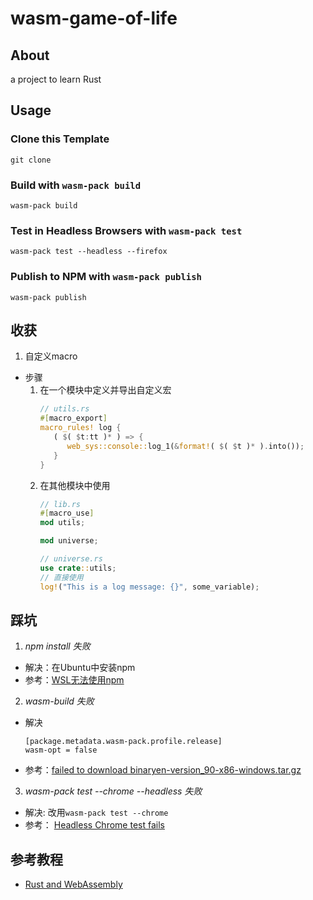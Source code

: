 # wasm-game-of-life

## About
a project to learn Rust

## Usage

### Clone this Template


```
git clone
```

### Build with `wasm-pack build`

```
wasm-pack build
```

### Test in Headless Browsers with `wasm-pack test`

```
wasm-pack test --headless --firefox
```

### Publish to NPM with `wasm-pack publish`

```
wasm-pack publish
```

## 收获
1. 自定义macro
- 步骤
   1. 在一个模块中定义并导出自定义宏
      ```Rust
      // utils.rs
      #[macro_export]
      macro_rules! log {
         ( $( $t:tt )* ) => {
            web_sys::console::log_1(&format!( $( $t )* ).into());
         }
      }
      ```
   2. 在其他模块中使用
      ```Rust
      // lib.rs
      #[macro_use]
      mod utils;

      mod universe;

      // universe.rs
      use crate::utils;
      // 直接使用
      log!("This is a log message: {}", some_variable);
      ```


## 踩坑
1. *npm install 失败*
- 解决：在Ubuntu中安装npm
- 参考：[WSL无法使用npm](https://blog.csdn.net/hys__handsome/article/details/125687617)

2. *wasm-build 失败*
- 解决
   ```
   [package.metadata.wasm-pack.profile.release]
   wasm-opt = false
   ```
- 参考：[failed to download binaryen-version_90-x86-windows.tar.gz](https://github.com/rustwasm/wasm-pack/issues/864)

3. *wasm-pack test --chrome --headless 失败*
- 解决: 改用`wasm-pack test --chrome`
- 参考： [Headless Chrome test fails](https://github.com/rustwasm/wasm-pack/issues/611)
  

## 参考教程
- [Rust and WebAssembly](https://rustwasm.github.io/docs/book/introduction.html)